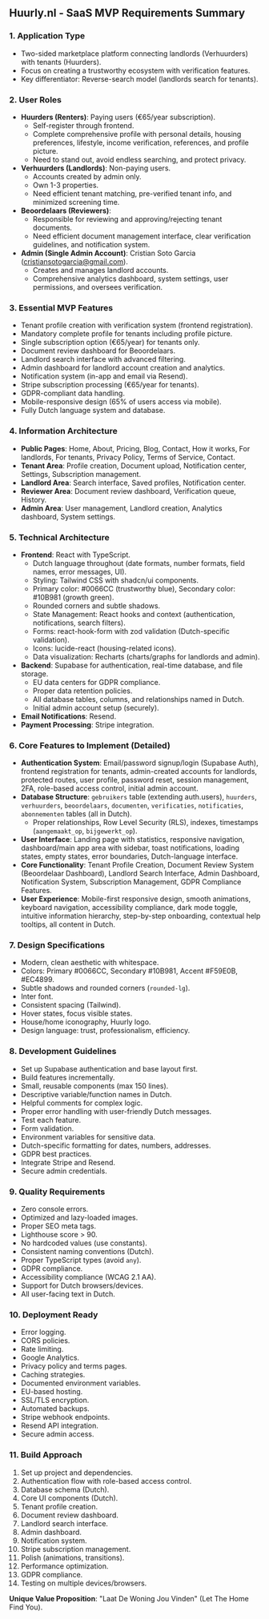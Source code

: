 ## Huurly.nl - SaaS MVP Requirements Summary

### 1. Application Type
- Two-sided marketplace platform connecting landlords (Verhuurders) with tenants (Huurders).
- Focus on creating a trustworthy ecosystem with verification features.
- Key differentiator: Reverse-search model (landlords search for tenants).

### 2. User Roles
- **Huurders (Renters)**: Paying users (€65/year subscription).
  - Self-register through frontend.
  - Complete comprehensive profile with personal details, housing preferences, lifestyle, income verification, references, and profile picture.
  - Need to stand out, avoid endless searching, and protect privacy.
- **Verhuurders (Landlords)**: Non-paying users.
  - Accounts created by admin only.
  - Own 1-3 properties.
  - Need efficient tenant matching, pre-verified tenant info, and minimized screening time.
- **Beoordelaars (Reviewers)**:
  - Responsible for reviewing and approving/rejecting tenant documents.
  - Need efficient document management interface, clear verification guidelines, and notification system.
- **Admin (Single Admin Account)**: Cristian Soto Garcia (cristiansotogarcia@gmail.com).
  - Creates and manages landlord accounts.
  - Comprehensive analytics dashboard, system settings, user permissions, and oversees verification.

### 3. Essential MVP Features
- Tenant profile creation with verification system (frontend registration).
- Mandatory complete profile for tenants including profile picture.
- Single subscription option (€65/year) for tenants only.
- Document review dashboard for Beoordelaars.
- Landlord search interface with advanced filtering.
- Admin dashboard for landlord account creation and analytics.
- Notification system (in-app and email via Resend).
- Stripe subscription processing (€65/year for tenants).
- GDPR-compliant data handling.
- Mobile-responsive design (65% of users access via mobile).
- Fully Dutch language system and database.

### 4. Information Architecture
- **Public Pages**: Home, About, Pricing, Blog, Contact, How it works, For landlords, For tenants, Privacy Policy, Terms of Service, Contact.
- **Tenant Area**: Profile creation, Document upload, Notification center, Settings, Subscription management.
- **Landlord Area**: Search interface, Saved profiles, Notification center.
- **Reviewer Area**: Document review dashboard, Verification queue, History.
- **Admin Area**: User management, Landlord creation, Analytics dashboard, System settings.

### 5. Technical Architecture
- **Frontend**: React with TypeScript.
  - Dutch language throughout (date formats, number formats, field names, error messages, UI).
  - Styling: Tailwind CSS with shadcn/ui components.
  - Primary color: #0066CC (trustworthy blue), Secondary color: #10B981 (growth green).
  - Rounded corners and subtle shadows.
  - State Management: React hooks and context (authentication, notifications, search filters).
  - Forms: react-hook-form with zod validation (Dutch-specific validation).
  - Icons: lucide-react (housing-related icons).
  - Data visualization: Recharts (charts/graphs for landlords and admin).
- **Backend**: Supabase for authentication, real-time database, and file storage.
  - EU data centers for GDPR compliance.
  - Proper data retention policies.
  - All database tables, columns, and relationships named in Dutch.
  - Initial admin account setup (securely).
- **Email Notifications**: Resend.
- **Payment Processing**: Stripe integration.

### 6. Core Features to Implement (Detailed)
- **Authentication System**: Email/password signup/login (Supabase Auth), frontend registration for tenants, admin-created accounts for landlords, protected routes, user profile, password reset, session management, 2FA, role-based access control, initial admin account.
- **Database Structure**: `gebruikers` table (extending auth.users), `huurders`, `verhuurders`, `beoordelaars`, `documenten`, `verificaties`, `notificaties`, `abonnementen` tables (all in Dutch).
  - Proper relationships, Row Level Security (RLS), indexes, timestamps (`aangemaakt_op`, `bijgewerkt_op`).
- **User Interface**: Landing page with statistics, responsive navigation, dashboard/main app area with sidebar, toast notifications, loading states, empty states, error boundaries, Dutch-language interface.
- **Core Functionality**: Tenant Profile Creation, Document Review System (Beoordelaar Dashboard), Landlord Search Interface, Admin Dashboard, Notification System, Subscription Management, GDPR Compliance Features.
- **User Experience**: Mobile-first responsive design, smooth animations, keyboard navigation, accessibility compliance, dark mode toggle, intuitive information hierarchy, step-by-step onboarding, contextual help tooltips, all content in Dutch.

### 7. Design Specifications
- Modern, clean aesthetic with whitespace.
- Colors: Primary #0066CC, Secondary #10B981, Accent #F59E0B, #EC4899.
- Subtle shadows and rounded corners (`rounded-lg`).
- Inter font.
- Consistent spacing (Tailwind).
- Hover states, focus visible states.
- House/home iconography, Huurly logo.
- Design language: trust, professionalism, efficiency.

### 8. Development Guidelines
- Set up Supabase authentication and base layout first.
- Build features incrementally.
- Small, reusable components (max 150 lines).
- Descriptive variable/function names in Dutch.
- Helpful comments for complex logic.
- Proper error handling with user-friendly Dutch messages.
- Test each feature.
- Form validation.
- Environment variables for sensitive data.
- Dutch-specific formatting for dates, numbers, addresses.
- GDPR best practices.
- Integrate Stripe and Resend.
- Secure admin credentials.

### 9. Quality Requirements
- Zero console errors.
- Optimized and lazy-loaded images.
- Proper SEO meta tags.
- Lighthouse score > 90.
- No hardcoded values (use constants).
- Consistent naming conventions (Dutch).
- Proper TypeScript types (avoid `any`).
- GDPR compliance.
- Accessibility compliance (WCAG 2.1 AA).
- Support for Dutch browsers/devices.
- All user-facing text in Dutch.

### 10. Deployment Ready
- Error logging.
- CORS policies.
- Rate limiting.
- Google Analytics.
- Privacy policy and terms pages.
- Caching strategies.
- Documented environment variables.
- EU-based hosting.
- SSL/TLS encryption.
- Automated backups.
- Stripe webhook endpoints.
- Resend API integration.
- Secure admin access.

### 11. Build Approach
1. Set up project and dependencies.
2. Authentication flow with role-based access control.
3. Database schema (Dutch).
4. Core UI components (Dutch).
5. Tenant profile creation.
6. Document review dashboard.
7. Landlord search interface.
8. Admin dashboard.
9. Notification system.
10. Stripe subscription management.
11. Polish (animations, transitions).
12. Performance optimization.
13. GDPR compliance.
14. Testing on multiple devices/browsers.

**Unique Value Proposition**: "Laat De Woning Jou Vinden" (Let The Home Find You).


